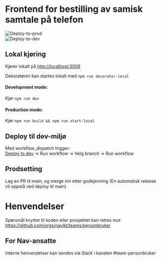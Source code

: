 # Frontend for bestilling av samisk samtale på telefon

![Deploy-to-prod](https://github.com/navikt/samisk-samtale-bestilling/workflows/Deploy%20to%20prod/badge.svg) <br>
![Deploy-to-dev](https://github.com/navikt/samisk-samtale-bestilling/workflows/Deploy%20to%20dev/badge.svg) <br>

## Lokal kjøring

Kjører lokalt på [http://localhost:3006](http://localhost:3006)

Dekoratøren kan startes lokalt med `npm run decorator-local`

#### Development mode:

Kjør `npm run dev`

#### Production mode:

Kjør `npm run build && npm run start-local`

## Deploy til dev-miljø

Med workflow_dispatch trigger: <br>
[Deploy to dev](https://github.com/navikt/samisk-samtale-bestilling/actions/workflows/deploy.dev.yml) -> Run workflow -> Velg branch -> Run workflow

## Prodsetting

Lag en PR til main, og merge inn etter godkjenning (En automatisk release vil oppstå ved deploy til main)

# Henvendelser

Spørsmål knyttet til koden eller prosjektet kan rettes mot https://github.com/orgs/navikt/teams/personbruker

## For Nav-ansatte

Interne henvendelser kan sendes via Slack i kanalen #team-personbruker
